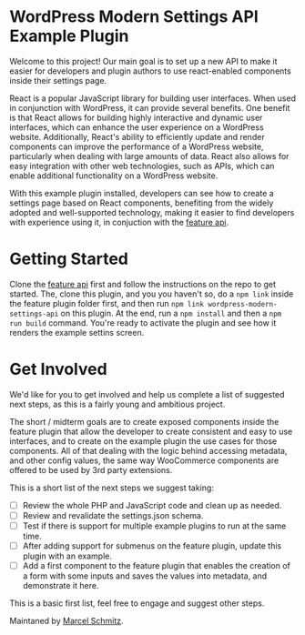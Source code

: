 # WordPress Modern Settings API Example Plugin #
Welcome to this project! Our main goal is to set up a new API to make it easier for developers and plugin authors to use react-enabled components inside their settings page. 

React is a popular JavaScript library for building user interfaces. When used in conjunction with WordPress, it can provide several benefits. One benefit is that React allows for building highly interactive and dynamic user interfaces, which can enhance the user experience on a WordPress website. Additionally, React's ability to efficiently update and render components can improve the performance of a WordPress website, particularly when dealing with large amounts of data. React also allows for easy integration with other web technologies, such as APIs, which can enable additional functionality on a WordPress website. 

With this example plugin installed, developers can see how to create a settings page based on React components, benefiting from the widely adopted and well-supported technology, making it easier to find developers with experience using it, in conjuction with the [feature api](https://github.com/schmitzoide/wordpress-modern-settings-api).

# Getting Started #

Clone the [feature api](https://github.com/schmitzoide/wordpress-modern-settings-api) first and follow the instructions on the repo to get started. The, clone this plugin, and you you haven't so, do a `npm link` inside the feature plugin folder first, and then run `npm link wordpress-modern-settings-api` on this plugin. At the end, run a `npm install` and then a `npm run build` command. You're ready to activate the plugin and see how it renders the example settins screen.

# Get Involved #
We'd like for you to get involved and help us complete a list of suggested next steps, as this is a fairly young and ambitious project.

The short / midterm goals are to create exposed components inside the feature plugin that allow the developer to create consistent and easy to use interfaces, and to create on the example plugin the use cases for those components. All of that dealing with the logic behind accessing metadata, and other config values, the same way WooCommerce components are offered to be used by 3rd party extensions.

This is a short list of the next steps we suggest taking:

- [ ] Review the whole PHP and JavaScript code and clean up as needed.
- [ ] Review and revalidate the settings.json schema.
- [ ] Test if there is support for multiple example plugins to run at the same time.
- [ ] After adding support for submenus on the feature plugin, update this plugin with an example.
- [ ] Add a first component to the feature plugin that enables the creation of a form with some inputs and saves the values into metadata, and demonstrate it here.

This is a basic first list, feel free to engage and suggest other steps. 

Maintaned by [Marcel Schmitz](https://twitter.com/schmitzoide).